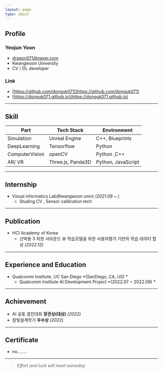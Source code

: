 ```yaml
---
layout: page
type: about
---
```


## Profile

### Yeojun Yoon
- dragon071@naver.com
- Kwangwoon University
- CV / DL developer

### Link
- [https://github.com/donguk071](https://github.com/donguk071)
- [https://donguk071.github.io](https://donguk071.github.io)

---

## Skill

Part | Tech Stack | Environment
---|---|---
Simulation | Unreal Engine | C++, Blueprints
DeepLearning | Tensorflow | Python
ComputerVision | openCV | Python ,C++
AR/ VR| Three.js, Panda3D | Python, JavaScript

---

## Internship

- Visual informatics Lab(Kwangwoon univ) *(2021.08 ~ )*
  - Studing CV , Sensor calibration  tech 
  
---

## Publication

- HCI Academy of Korea
  - 선박용 3 차원 서라운드 뷰 학습모델을 위한 사용자평가 기반의 학습 데이터 합성 *(2022.12)*

---

## Experience and Education

- Qualcomm Institute, UC San Diego *(SanDiego, CA, US) *
  - Qualcomm Institute AI Development Project *(2022.07 ~ 2022.08) *


---

## Achievement

- AI 공동 경진대회 **장관상(대상)** *(2022)*
- 참빛설계학기 **우수상** *(2022)*

---

## Certificate

- no........


---

> *Effort and luck will meet someday*